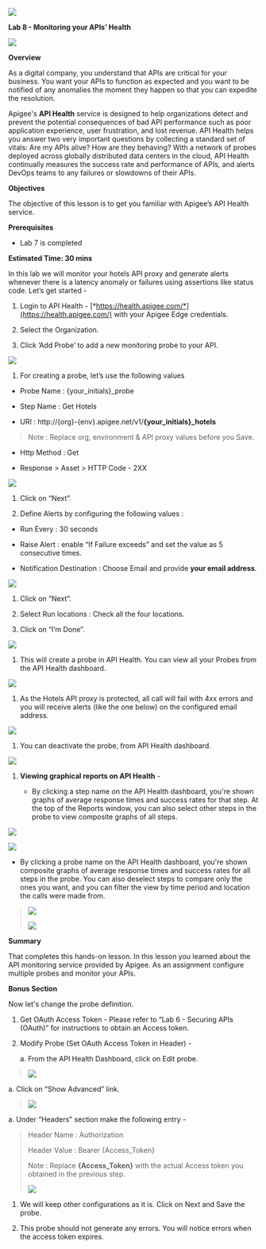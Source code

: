 ![](./media/image1.png)

**Lab 8 - Monitoring your APIs’ Health**

![](./media/image2.png)

**Overview**

As a digital company, you understand that APIs are critical for your
business. You want your APIs to function as expected and you want to be
notified of any anomalies the moment they happen so that you can
expedite the resolution.

Apigee's **API Health** service is designed to help organizations detect
and prevent the potential consequences of bad API performance such as
poor application experience, user frustration, and lost revenue. API
Health helps you answer two very important questions by collecting a
standard set of vitals: Are my APIs alive? How are they behaving? With a
network of probes deployed across globally distributed data centers in
the cloud, API Health continually measures the success rate and
performance of APIs, and alerts DevOps teams to any failures or
slowdowns of their APIs.

**Objectives**

The objective of this lesson is to get you familiar with Apigee’s API
Health service.

**Prerequisites**

-   Lab 7 is completed

**Estimated Time: 30 mins**

In this lab we will monitor your hotels API proxy and generate alerts
whenever there is a latency anomaly or failures using assertions like
status code. Let’s get started -

1.  Login to API Health -
    [*https://health.apigee.com/*](https://health.apigee.com/) with your
    Apigee Edge credentials.

2.  Select the Organization.

3.  Click ’Add Probe’ to add a new monitoring probe to your API.

![](./media/image3.jpg)

1.  For creating a probe, let’s use the following values

-   Probe Name : {your\_initials}\_probe

-   Step Name : Get Hotels

-   URI : http://{org}-{env}.apigee.net/v1/**{your\_initials}\_hotels**

> Note : Replace org, environment & API proxy values before you Save.

-   Http Method : Get

-   Response &gt; Asset &gt; HTTP Code - 2XX

![](./media/image4.png)

1.  Click on “Next”.

2.  Define Alerts by configuring the following values :

-   Run Every : 30 seconds

-   Raise Alert : enable “If Failure exceeds” and set the value as 5
    consecutive times.

-   Notification Destination : Choose Email and provide **your email
    address**.

![](./media/image5.png)

1.  Click on “Next”.

2.  Select Run locations : Check all the four locations.

3.  Click on “I’m Done”.

![](./media/image6.png)

1.  This will create a probe in API Health. You can view all your Probes
    from the API Health dashboard.

![](./media/image7.png)

1.  As the Hotels API proxy is protected, all call will fail with 4xx
    errors and you will receive alerts (like the one below) on the
    configured email address.

![](./media/image8.png)

1.  You can deactivate the probe, from API Health dashboard.

![](./media/image9.jpg)

1.  **Viewing graphical reports on API Health** -

    -   By clicking a step name on the API Health dashboard, you're
        shown graphs of average response times and success rates for
        that step. At the top of the Reports window, you can also select
        other steps in the probe to view composite graphs of all steps.

![](./media/image10.png)

![](./media/image11.png)

-   By clicking a probe name on the API Health dashboard, you're shown
    composite graphs of average response times and success rates for all
    steps in the probe. You can also deselect steps to compare only the
    ones you want, and you can filter the view by time period and
    location the calls were made from.

> ![](./media/image12.png)
>
> ![](./media/image13.png)

**Summary**

That completes this hands-on lesson. In this lesson you learned about
the API monitoring service provided by Apigee. As an assignment
configure multiple probes and monitor your APIs.

**Bonus Section**

Now let's change the probe definition.

1)  Get OAuth Access Token - Please refer to “Lab 6 - Securing APIs
    (OAuth)” for instructions to obtain an Access token.

2)  Modify Probe (Set OAuth Access Token in Header) -

    a.  From the API Health Dashboard, click on Edit probe.

> ![](./media/image14.png)

a.  Click on “Show Advanced” link.

> ![](./media/image15.png)

a.  Under “Headers” section make the following entry -

> Header Name : Authorization
>
> Header Value : Bearer {Access\_Token}
>
> Note : Replace **{Access\_Token}** with the actual Access token you
> obtained in the previous step.
>
> ![](./media/image16.png)

1)  We will keep other configurations as it is. Click on Next and Save
    the probe.

2)  This probe should not generate any errors. You will notice errors
    when the access token expires.



